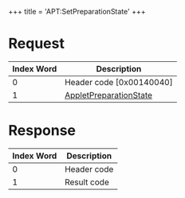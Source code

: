 +++
title = 'APT:SetPreparationState'
+++

# Request

| Index Word | Description                                                                     |
|------------|---------------------------------------------------------------------------------|
| 0          | Header code \[0x00140040\]                                                      |
| 1          | [AppletPreparationState](NS_and_APT_Services#AppletPreparationState "wikilink") |

# Response

| Index Word | Description |
|------------|-------------|
| 0          | Header code |
| 1          | Result code |